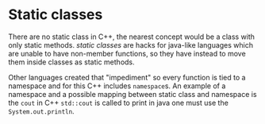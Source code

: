 # Static classes


There are no static class in C++, the nearest concept would be a class with only
static methods. _static classes_ are hacks for java-like languages which are
unable to have non-member functions, so they have instead to move them inside
classes as static methods.

Other languages created that "impediment" so every function is tied to a namespace
and for this  C++ includes `namespace`s. An example of a namespace and a possible
mapping between static class and namespace is the `cout` in C++ `std::cout` is
called to print in java one must use the `System.out.println`.
